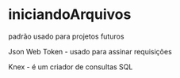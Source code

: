 # iniciandoArquivos

padrão usado para projetos futuros

Json Web Token - usado para assinar requisições 

Knex - é um criador de consultas SQL

